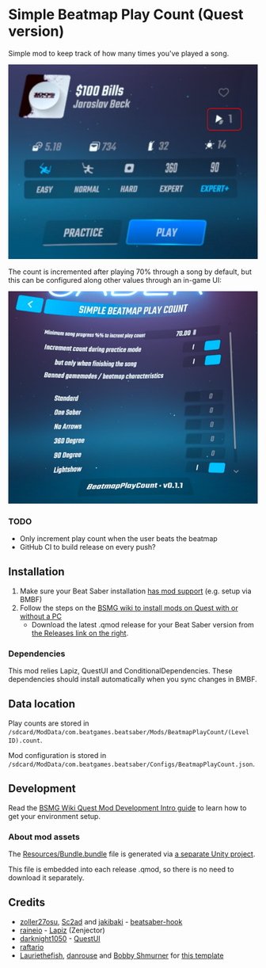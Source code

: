 # Simple Beatmap Play Count (Quest version)

Simple mod to keep track of how many times you've played a song.

![Preview](./assets/menu-leveldetail-playcount.png)

The count is incremented after playing 70% through a song by default, but this can be configured along other values through an in-game UI:

![Mod settings](./assets/mod-settings.png)

### TODO

- Only increment play count when the user beats the beatmap
- GitHub CI to build release on every push?

## Installation

1. Make sure your Beat Saber installation [has mod support](https://bsmg.wiki/quest-modding.html) (e.g. setup via BMBF)
2. Follow the steps on the [BSMG wiki to install mods on Quest with or without a PC](https://bsmg.wiki/quest-modding.html#installing-mods)
   - Download the latest .qmod release for your Beat Saber version from [the Releases link on the right](releases/).

### Dependencies

This mod relies Lapiz, QuestUI and ConditionalDependencies.
These dependencies should install automatically when you sync changes in BMBF.

## Data location

Play counts are stored in `/sdcard/ModData/com.beatgames.beatsaber/Mods/BeatmapPlayCount/(Level ID).count`.

Mod configuration is stored in `/sdcard/ModData/com.beatgames.beatsaber/Configs/BeatmapPlayCount.json`.

## Development

Read the [BSMG Wiki Quest Mod Development Intro guide](https://bsmg.wiki/modding/quest-mod-dev-intro.html) to learn how to get your environment setup.

### About mod assets

The [Resources/Bundle.bundle](./BeatmapPlayCount/Resources/Bundle.bundle) file is generated via [a separate Unity project](https://github.com/netux/BeatSaber-BeatmapPlayCount-AssetBundler).

This file is embedded into each release .qmod, so there is no need to download it separately.

## Credits

* [zoller27osu](https://github.com/zoller27osu), [Sc2ad](https://github.com/Sc2ad) and [jakibaki](https://github.com/jakibaki) - [beatsaber-hook](https://github.com/sc2ad/beatsaber-hook)
* [raineio](https://github.com/raineio/Lapiz) - [Lapiz](https://github.com/raineio/Lapiz) (Zenjector)
* [darknight1050](https://github.com/darknight1050) - [QuestUI](https://github.com/darknight1050/QuestUI)
* [raftario](https://github.com/raftario)
* [Lauriethefish](https://github.com/Lauriethefish), [danrouse](https://github.com/danrouse) and [Bobby Shmurner](https://github.com/BobbyShmurner) for [this template](https://github.com/Lauriethefish/quest-mod-template)
